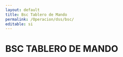 ```yaml
---
layout: default
title: Bsc Tablero de Mando
permalink: /Operacion/dss/bsc/
editable: si
---
```


# BSC TABLERO DE MANDO

